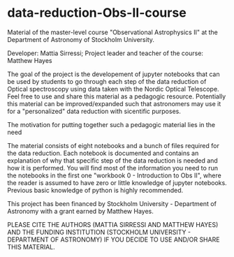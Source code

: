 # data-reduction-Obs-II-course
Material of the master-level course "Observational Astrophysics II" at the Department of Astronomy of Stockholm University.

Developer: Mattia Sirressi;
Project leader and teacher of the course: Matthew Hayes

The goal of the project is the developement of jupyter notebooks that can be used by students to go through each step of the data reduction 
of Optical spectroscopy using data taken with the Nordic Optical Telescope.
Feel free to use and share this material as a pedagogic resource. 
Potentially this material can be improved/expanded such that astronomers may use it for a "personalized" data reduction with sicentific purposes.

The motivation for putting together such a pedagogic material lies in the need

The material consists of eight notebooks and a bunch of files required for the data reduction. 
Each notebook is documented and contains an explanation of why that specific step of the data reduction is needed and how it is performed.
You will find most of the information you need to run the notebooks in the first one "workbook 0 - Introduction to Obs II", where the reader is assumed to have zero or little knowledge of jupyter notebooks. Previous basic knowledge of python is highly recommended.


This project has been financed by Stockholm University - Department of Astronomy with a grant earned by Matthew Hayes.

PLEASE CITE THE AUTHORS (MATTIA SIRRESSI AND MATTHEW HAYES) AND THE FUNDING INSTITUTION (STOCKHOLM UNIVERSITY - DEPARTMENT OF ASTRONOMY) IF YOU DECIDE TO USE AND/OR SHARE THIS MATERIAL.
